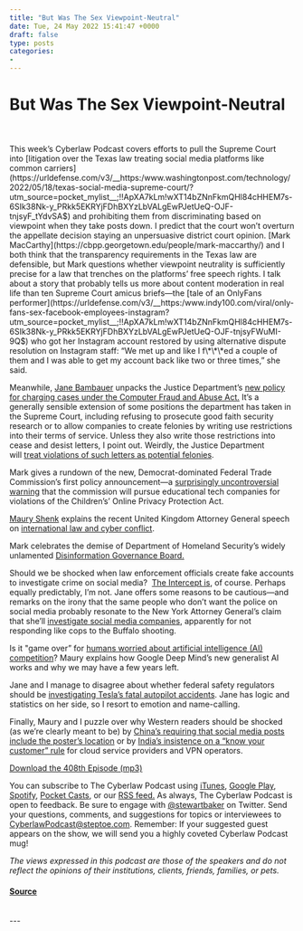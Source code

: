 ```yaml
---
title: "But Was The Sex Viewpoint-Neutral"
date: Tue, 24 May 2022 15:41:47 +0000
draft: false
type: posts
categories: 
- 
---
```

# But Was The Sex Viewpoint-Neutral

<br/>

<br/>
This week’s Cyberlaw Podcast covers efforts to pull the Supreme Court into [litigation over the Texas law treating social media platforms like common carriers](https://urldefense.com/v3/__https:/www.washingtonpost.com/technology/2022/05/18/texas-social-media-supreme-court/?utm_source=pocket_mylist__;!!ApXA7kLm!wXT14bZNnFkmQHl84cHHEM7s-6SIk38Nk-y_PRkk5EKRYjFDhBXYzLbVALgEwPJetUeQ-OJF-tnjsyF_tYdvSA$) and prohibiting them from discriminating based on viewpoint when they take posts down. I predict that the court won’t overturn the appellate decision staying an unpersuasive district court opinion. [Mark MacCarthy](https://cbpp.georgetown.edu/people/mark-maccarthy/) and I both think that the transparency requirements in the Texas law are defensible, but Mark questions whether viewpoint neutrality is sufficiently precise for a law that trenches on the platforms’ free speech rights. I talk about a story that probably tells us more about content moderation in real life than ten Supreme Court amicus briefs—the [tale of an OnlyFans performer](https://urldefense.com/v3/__https:/www.indy100.com/viral/only-fans-sex-facebook-employees-instagram?utm_source=pocket_mylist__;!!ApXA7kLm!wXT14bZNnFkmQHl84cHHEM7s-6SIk38Nk-y_PRkk5EKRYjFDhBXYzLbVALgEwPJetUeQ-OJF-tnjsyFWuMI-9Q$) who got her Instagram account restored by using alternative dispute resolution on Instagram staff: “We met up and like I f\*\*\*ed a couple of them and I was able to get my account back like two or three times,” she said. 

Meanwhile, [Jane Bambauer](https://law.arizona.edu/jane-bambauer) unpacks the Justice Department’s [new policy for charging cases under the Computer Fraud and Abuse Act.](https://urldefense.com/v3/__https:/www.justice.gov/opa/pr/department-justice-announces-new-policy-charging-cases-under-computer-fraud-and-abuse-act?utm_source=pocket_mylist__;!!ApXA7kLm!wj3_QdsP6D5PeDMX41KyPLIIoi1qqXV7HDD_SMQVVa53cn9Lv4kumHJLQJ7asIuUNjwb_7wkDTcCN3i-qURjYAtS$) It’s a generally sensible extension of some positions the department has taken in the Supreme Court, including refusing to prosecute good faith security research or to allow companies to create felonies by writing use restrictions into their terms of service. Unless they also write those restrictions into cease and desist letters, I point out. Weirdly, the Justice Department will [treat violations of such letters as potential felonies](https://urldefense.com/v3/__https:/www.justice.gov/opa/press-release/file/1507126/download__;!!ApXA7kLm!wXT14bZNnFkmQHl84cHHEM7s-6SIk38Nk-y_PRkk5EKRYjFDhBXYzLbVALgEwPJetUeQ-OJF-tnjsyF2U_Kyiw$). 

Mark gives a rundown of the new, Democrat-dominated Federal Trade Commission’s first policy announcement—a [surprisingly uncontroversial warning](https://urldefense.com/v3/__https:/www.cyberscoop.com/ed-tech-ftc-coppa/__;!!ApXA7kLm!wXT14bZNnFkmQHl84cHHEM7s-6SIk38Nk-y_PRkk5EKRYjFDhBXYzLbVALgEwPJetUeQ-OJF-tnjsyH0guoJ_w$) that the commission will pursue educational tech companies for violations of the Children’s’ Online Privacy Protection Act. 

[Maury Shenk](https://www.steptoe.com/en/lawyers/maury-shenk.html) explains the recent United Kingdom Attorney General speech on [international law and cyber conflict](https://urldefense.com/v3/__https:/www.gov.uk/government/speeches/international-law-in-future-frontiers__;!!ApXA7kLm!wj3_QdsP6D5PeDMX41KyPLIIoi1qqXV7HDD_SMQVVa53cn9Lv4kumHJLQJ7asIuUNjwb_7wkDTcCN3i-qdDOAIDn$). 

Mark celebrates the demise of Department of Homeland Security’s widely unlamented [Disinformation Governance Board.](https://urldefense.com/v3/__https:/www.washingtonpost.com/technology/2022/05/18/disinformation-board-dhs-nina-jankowicz/?utm_source=pocket_mylist__;!!ApXA7kLm!wj3_QdsP6D5PeDMX41KyPLIIoi1qqXV7HDD_SMQVVa53cn9Lv4kumHJLQJ7asIuUNjwb_7wkDTcCN3i-qW2eg2g6$) 

Should we be shocked when law enforcement officials create fake accounts to investigate crime on social media?  [The Intercept is](https://urldefense.com/v3/__https:/theintercept.com/2022/05/20/chicago-police-fbi-social-media-surveillance-fake/?utm_source=pocket_mylist__;!!ApXA7kLm!wj3_QdsP6D5PeDMX41KyPLIIoi1qqXV7HDD_SMQVVa53cn9Lv4kumHJLQJ7asIuUNjwb_7wkDTcCN3i-qd-w7rA4$), of course. Perhaps equally predictably, I’m not. Jane offers some reasons to be cautious—and remarks on the irony that the same people who don’t want the police on social media probably resonate to the New York Attorney General’s claim that she’ll [investigate social media companies](https://urldefense.com/v3/__https:/www.cnbc.com/2022/05/18/new-york-ag-will-probe-social-media-following-buffalo-shooting.html?utm_source=pocket_mylist__;!!ApXA7kLm!wXT14bZNnFkmQHl84cHHEM7s-6SIk38Nk-y_PRkk5EKRYjFDhBXYzLbVALgEwPJetUeQ-OJF-tnjsyHakGYgyg$), apparently for not responding like cops to the Buffalo shooting. 

Is it "game over” for [humans worried about artificial intelligence (AI) competition](https://urldefense.com/v3/__https:/www.independent.co.uk/tech/ai-deepmind-artificial-general-intelligence-b2080740.html?utm_source=pocket_mylist__;!!ApXA7kLm!wj3_QdsP6D5PeDMX41KyPLIIoi1qqXV7HDD_SMQVVa53cn9Lv4kumHJLQJ7asIuUNjwb_7wkDTcCN3i-qXQ7u8j6$)? Maury explains how Google Deep Mind’s new generalist AI works and why we may have a few years left.

Jane and I manage to disagree about whether federal safety regulators should be [investigating Tesla’s fatal autopilot accidents](https://urldefense.com/v3/__https:/www.wsj.com/articles/tesla-autopilots-role-in-deadly-vehicle-crash-is-probed-by-safety-regulators-11652913160?mod=djemalertNEWS&utm_source=pocket_mylist__;!!ApXA7kLm!wj3_QdsP6D5PeDMX41KyPLIIoi1qqXV7HDD_SMQVVa53cn9Lv4kumHJLQJ7asIuUNjwb_7wkDTcCN3i-qaB-vviH$). Jane has logic and statistics on her side, so I resort to emotion and name-calling.

Finally, Maury and I puzzle over why Western readers should be shocked (as we’re clearly meant to be) by [China’s requiring that social media posts include the poster’s location](https://urldefense.com/v3/__https:/www.nytimes.com/2022/05/18/business/china-internet-censors-ip-address.html?utm_source=pocket_mylist__;!!ApXA7kLm!wj3_QdsP6D5PeDMX41KyPLIIoi1qqXV7HDD_SMQVVa53cn9Lv4kumHJLQJ7asIuUNjwb_7wkDTcCN3i-qRaJNy9k$) or by [India’s insistence on a “know your customer” rule](https://urldefense.com/v3/__https:/techcrunch.com/2022/05/18/india-reiterates-its-strict-vpn-rules-breach-disclosures-despite-concerns/?utm_source=pocket_mylist__;!!ApXA7kLm!wj3_QdsP6D5PeDMX41KyPLIIoi1qqXV7HDD_SMQVVa53cn9Lv4kumHJLQJ7asIuUNjwb_7wkDTcCN3i-qX7xfe0x$) for cloud service providers and VPN operators.

[Download the 408th Episode (mp3)](https://www.steptoe.com/podcasts/TheCyberlawPodcast-408.mp3)  

You can subscribe to The Cyberlaw Podcast using [iTunes](https://itunes.apple.com/us/podcast/steptoe-cyberlaw-podcast/id830593115?mt=2), [Google Play](https://play.google.com/music/listen#/ps/Ikx2d2ncjvw6zuoq3zh4qp2i7qu), [Spotify](https://open.spotify.com/show/3Co2wdTUaZr4Xqnlxs4soG), [Pocket Casts](http://pcasts.in/steptoe), or our [RSS feed.](http://www.steptoe.com/feed-Cyberlaw.rss) As always, The Cyberlaw Podcast is open to feedback. Be sure to engage with [@stewartbaker](https://twitter.com/stewartbaker) on Twitter. Send your questions, comments, and suggestions for topics or interviewees to [CyberlawPodcast@steptoe.com](mailto:CyberlawPodcast@steptoe.com). Remember: If your suggested guest appears on the show, we will send you a highly coveted Cyberlaw Podcast mug!

_The views expressed in this podcast are those of the speakers and do not reflect the opinions of their institutions, clients, friends, families, or pets._

#### [Source](https://sites.libsyn.com/52286/but-was-the-sex-viewpoint-neutral)

<br/>
---
